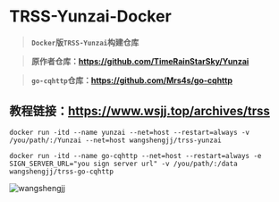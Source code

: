 # TRSS-Yunzai-Docker

> **`Docker`版`TRSS-Yunzai`构建仓库**

> **原作者仓库：https://github.com/TimeRainStarSky/Yunzai**

> **`go-cqhttp`仓库：https://github.com/Mrs4s/go-cqhttp**

## 教程链接：https://www.wsjj.top/archives/trss

```
docker run -itd --name yunzai --net=host --restart=always -v /you/path/:/Yunzai --net=host wangshengjj/trss-yunzai
```

```
docker run -itd --name go-cqhttp --net=host --restart=always -e SIGN_SERVER_URL="you sign server url" -v /you/path/:/data wangshengjj/trss-go-cqhttp
```

![wangshengjj](https://www.wangshengjj.work/upload/2022/10/logo3.png)
